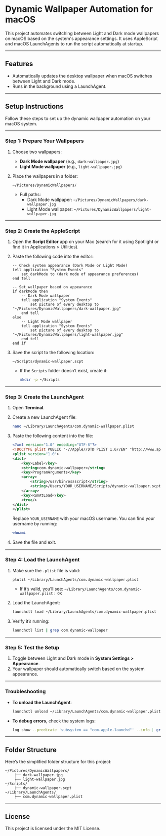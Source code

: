 # **Dynamic Wallpaper Automation for macOS**

This project automates switching between Light and Dark mode wallpapers on macOS based on the system's appearance settings. It uses AppleScript and macOS LaunchAgents to run the script automatically at startup.

---

## **Features**
- Automatically updates the desktop wallpaper when macOS switches between Light and Dark mode.
- Runs in the background using a LaunchAgent.

---

## **Setup Instructions**

Follow these steps to set up the dynamic wallpaper automation on your macOS system.

---

### **Step 1: Prepare Your Wallpapers**
1. Choose two wallpapers:
   - **Dark Mode wallpaper** (e.g., `dark-wallpaper.jpg`)
   - **Light Mode wallpaper** (e.g., `light-wallpaper.jpg`)

2. Place the wallpapers in a folder:
   ```plaintext
   ~/Pictures/DynamicWallpapers/
   ```
   - Full paths:
     - Dark Mode wallpaper: `~/Pictures/DynamicWallpapers/dark-wallpaper.jpg`
     - Light Mode wallpaper: `~/Pictures/DynamicWallpapers/light-wallpaper.jpg`

---

### **Step 2: Create the AppleScript**
1. Open the **Script Editor** app on your Mac (search for it using Spotlight or find it in Applications > Utilities).
2. Paste the following code into the editor:

   ```applescript
   -- Check system appearance (Dark Mode or Light Mode)
   tell application "System Events"
       set darkMode to (dark mode of appearance preferences)
   end tell

   -- Set wallpaper based on appearance
   if darkMode then
       -- Dark Mode wallpaper
       tell application "System Events"
           set picture of every desktop to "~/Pictures/DynamicWallpapers/dark-wallpaper.jpg"
       end tell
   else
       -- Light Mode wallpaper
       tell application "System Events"
           set picture of every desktop to "~/Pictures/DynamicWallpapers/light-wallpaper.jpg"
       end tell
   end if
   ```

3. Save the script to the following location:
   ```plaintext
   ~/Scripts/dynamic-wallpaper.scpt
   ```
   - If the `Scripts` folder doesn’t exist, create it:
     ```bash
     mkdir -p ~/Scripts
     ```

---

### **Step 3: Create the LaunchAgent**
1. Open **Terminal**.
2. Create a new LaunchAgent file:
   ```bash
   nano ~/Library/LaunchAgents/com.dynamic-wallpaper.plist
   ```

3. Paste the following content into the file:
   ```xml
   <?xml version="1.0" encoding="UTF-8"?>
   <!DOCTYPE plist PUBLIC "-//Apple//DTD PLIST 1.0//EN" "http://www.apple.com/DTDs/PropertyList-1.0.dtd">
   <plist version="1.0">
   <dict>
       <key>Label</key>
       <string>com.dynamic-wallpaper</string>
       <key>ProgramArguments</key>
       <array>
           <string>/usr/bin/osascript</string>
           <string>/Users/YOUR_USERNAME/Scripts/dynamic-wallpaper.scpt</string>
       </array>
       <key>RunAtLoad</key>
       <true/>
   </dict>
   </plist>
   ```

   Replace `YOUR_USERNAME` with your macOS username. You can find your username by running:
   ```bash
   whoami
   ```

4. Save the file and exit.

---

### **Step 4: Load the LaunchAgent**
1. Make sure the `.plist` file is valid:
   ```bash
   plutil ~/Library/LaunchAgents/com.dynamic-wallpaper.plist
   ```
   - If it’s valid, you’ll see: `~/Library/LaunchAgents/com.dynamic-wallpaper.plist: OK`

2. Load the LaunchAgent:
   ```bash
   launchctl load ~/Library/LaunchAgents/com.dynamic-wallpaper.plist
   ```

3. Verify it’s running:
   ```bash
   launchctl list | grep com.dynamic-wallpaper
   ```

---

### **Step 5: Test the Setup**
1. Toggle between Light and Dark mode in **System Settings > Appearance**.
2. Your wallpaper should automatically switch based on the system appearance.

---

### **Troubleshooting**
- **To unload the LaunchAgent**:
  ```bash
  launchctl unload ~/Library/LaunchAgents/com.dynamic-wallpaper.plist
  ```

- **To debug errors**, check the system logs:
  ```bash
  log show --predicate 'subsystem == "com.apple.launchd"' --info | grep dynamic-wallpaper
  ```

---

## **Folder Structure**
Here’s the simplified folder structure for this project:

```plaintext
~/Pictures/DynamicWallpapers/
    ├── dark-wallpaper.jpg
    ├── light-wallpaper.jpg
~/Scripts/
    ├── dynamic-wallpaper.scpt
~/Library/LaunchAgents/
    ├── com.dynamic-wallpaper.plist
```

---

## **License**
This project is licensed under the MIT License.